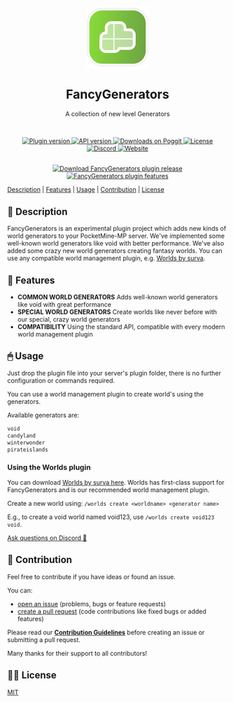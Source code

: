 <p align="center">
    <img src=".github/.media/logo.png" width="144" height="144" alt="FancyGenerators plugin logo">
</p>

<h1 align="center">FancyGenerators</h1>
<p align="center">A collection of new level Generators</p>

<br>

<p align="center">
    <a href="https://poggit.pmmp.io/p/FancyGenerators">
        <img src="https://poggit.pmmp.io/shield.state/FancyGenerators" alt="Plugin version">
    </a>
    <a href="https://github.com/pmmp/PocketMine-MP">
        <img src="https://poggit.pmmp.io/shield.api/FancyGenerators" alt="API version">
    </a>
    <a href="https://poggit.pmmp.io/p/FancyGenerators">
        <img src="https://poggit.pmmp.io/shield.dl/FancyGenerators" alt="Downloads on Poggit">
    </a>
    <a href="https://github.com/survanetwork/FancyGenerators/blob/master/LICENSE">
        <img src="https://img.shields.io/github/license/survanetwork/FancyGenerators.svg" alt="License">
    </a>
    <a href="https://discord.gg/t4Kg4j3829">
        <img src="https://img.shields.io/discord/685532530451283997?color=blueviolet" alt="Discord">
    </a>
    <a href="https://plugins.surva.net">
        <img src="https://img.shields.io/badge/website-visit-ee8031" alt="Website">
    </a>
</p>

##

<p align="center">
    <a href="https://plugins.surva.net/#fancygenerators">
        <img src="https://static.surva.net/osplugins/assets/dl-buttons/fancygenerators.png" width="220" height="auto" alt="Download FancyGenerators plugin release">
        <img src="https://static.surva.net/osplugins/assets/feature-banners/fancygenerators.png" width="650" height="auto" alt="FancyGenerators plugin features">
    </a>
</p>

[Description](#-description) | [Features](#-features) | [Usage](#-usage)
| [Contribution](#-contribution) | [License](#%EF%B8%8F-license)

## 📙 Description
FancyGenerators is an experimental plugin project which adds new kinds of world generators to your PocketMine-MP server. We've implemented some well-known world generators like void with better performance. We've also added some crazy new world generators creating fantasy worlds. You can use any compatible world management plugin, e.g. [Worlds by surva](https://plugins.surva.net/#worlds).

## 🎁 Features
- **COMMON WORLD GENERATORS** Adds well-known world generators like void with great performance
- **SPECIAL WORLD GENERATORS** Create worlds like never before with our special, crazy world generators
- **COMPATIBILITY** Using the standard API, compatible with every modern world management plugin

## 🖱 Usage
Just drop the plugin file into your server's plugin folder, there is no further configuration or commands required.

You can use a world management plugin to create world's using the generators.

Available generators are:

```
void
candyland
winterwonder
pirateislands
```

### Using the Worlds plugin

You can download [Worlds by surva here](https://plugins.surva.net/#worlds). Worlds has first-class support for FancyGenerators and is our recommended world management plugin.

Create a new world using: `/worlds create <worldname> <generator name>`

E.g., to create a void world named void123, use `/worlds create void123 void`.

[Ask questions on Discord 💬](https://discord.gg/t4Kg4j3829)

## 🙋‍ Contribution
Feel free to contribute if you have ideas or found an issue.

You can:
- [open an issue](https://github.com/survanetwork/FancyGenerators/issues) (problems, bugs or feature requests)
- [create a pull request](https://github.com/survanetwork/FancyGenerators/pulls) (code contributions like fixed bugs or added features)

Please read our **[Contribution Guidelines](CONTRIBUTING.md)** before creating an issue or submitting a pull request.

Many thanks for their support to all contributors!

## 👨‍⚖️ License
[MIT](https://github.com/survanetwork/FancyGenerators/blob/master/LICENSE)
